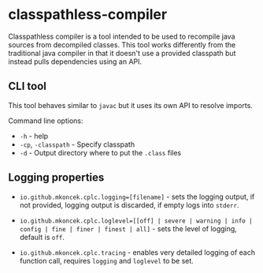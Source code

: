 # classpathless-compiler

Classpathless compiler is a tool intended to be used to recompile java sources
from decompiled classes. This tool works differently from the traditional java
compiler in that it doesn't use a provided classpath but instead pulls
dependencies using an API.

## CLI tool

This tool behaves similar to `javac` but it uses its own API to resolve imports.

Command line options:

* `-h` - help
* `-cp`, `-classpath` - Specify classpath
* `-d` - Output directory where to put the `.class` files

## Logging properties

* `io.github.mkoncek.cplc.logging=[filename]` - sets the logging output, if not
provided, logging output is discarded, if empty logs into `stderr`.

* `io.github.mkoncek.cplc.loglevel=[[off] | severe | warning | info | config | fine | finer | finest | all]` -
sets the level of logging, default is `off`.

* `io.github.mkoncek.cplc.tracing` - enables very detailed logging of each
function call, requires `logging` and `loglevel` to be set.
